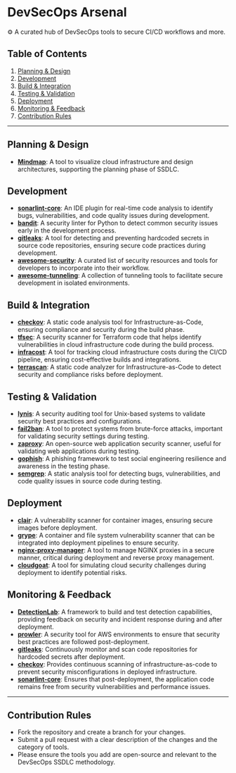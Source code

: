 # DevSecOps Arsenal

⚙️ A curated hub of DevSecOps tools to secure CI/CD workflows and more.

## Table of Contents
1. [Planning & Design](#planning--design)
2. [Development](#development)
3. [Build & Integration](#build--integration)
4. [Testing & Validation](#testing--validation)
5. [Deployment](#deployment)
6. [Monitoring & Feedback](#monitoring--feedback)
7. [Contribution Rules](#contribution-rules)

---

## Planning & Design

- **[Mindmap](https://github.com/Ignitetechnologies/Mindmap)**: A tool to visualize cloud infrastructure and design architectures, supporting the planning phase of SSDLC.

## Development

- **[sonarlint-core](https://github.com/SonarSource/sonarlint-core)**: An IDE plugin for real-time code analysis to identify bugs, vulnerabilities, and code quality issues during development.
- **[bandit](https://github.com/PyCQA/bandit)**: A security linter for Python to detect common security issues early in the development process.
- **[gitleaks](https://github.com/gitleaks/gitleaks)**: A tool for detecting and preventing hardcoded secrets in source code repositories, ensuring secure code practices during development.
- **[awesome-security](https://github.com/sbilly/awesome-security)**: A curated list of security resources and tools for developers to incorporate into their workflow.
- **[awesome-tunneling](https://github.com/anderspitman/awesome-tunneling)**: A collection of tunneling tools to facilitate secure development in isolated environments.

## Build & Integration

- **[checkov](https://github.com/bridgecrewio/checkov)**: A static code analysis tool for Infrastructure-as-Code, ensuring compliance and security during the build phase.
- **[tfsec](https://github.com/aquasecurity/tfsec)**: A security scanner for Terraform code that helps identify vulnerabilities in cloud infrastructure code during the build process.
- **[infracost](https://github.com/infracost/infracost)**: A tool for tracking cloud infrastructure costs during the CI/CD pipeline, ensuring cost-effective builds and integrations.
- **[terrascan](https://github.com/accurics/terrascan)**: A static code analyzer for Infrastructure-as-Code to detect security and compliance risks before deployment.

## Testing & Validation

- **[lynis](https://github.com/CISOfy/lynis)**: A security auditing tool for Unix-based systems to validate security best practices and configurations.
- **[fail2ban](https://github.com/fail2ban/fail2ban)**: A tool to protect systems from brute-force attacks, important for validating security settings during testing.
- **[zaproxy](https://github.com/zaproxy/zaproxy)**: An open-source web application security scanner, useful for validating web applications during testing.
- **[gophish](https://github.com/gophish/gophish)**: A phishing framework to test social engineering resilience and awareness in the testing phase.
- **[semgrep](https://github.com/semgrep/semgrep)**: A static analysis tool for detecting bugs, vulnerabilities, and code quality issues in source code during testing.

## Deployment

- **[clair](https://github.com/quay/clair)**: A vulnerability scanner for container images, ensuring secure images before deployment.
- **[grype](https://github.com/anchore/grype)**: A container and file system vulnerability scanner that can be integrated into deployment pipelines to ensure security.
- **[nginx-proxy-manager](https://github.com/NginxProxyManager/nginx-proxy-manager)**: A tool to manage NGINX proxies in a secure manner, critical during deployment and reverse proxy management.
- **[cloudgoat](https://github.com/RhinoSecurityLabs/cloudgoat)**: A tool for simulating cloud security challenges during deployment to identify potential risks.

## Monitoring & Feedback

- **[DetectionLab](https://github.com/clong/DetectionLab)**: A framework to build and test detection capabilities, providing feedback on security and incident response during and after deployment.
- **[prowler](https://github.com/prowler-cloud/prowler)**: A security tool for AWS environments to ensure that security best practices are followed post-deployment.
- **[gitleaks](https://github.com/gitleaks/gitleaks)**: Continuously monitor and scan code repositories for hardcoded secrets after deployment.
- **[checkov](https://github.com/bridgecrewio/checkov)**: Provides continuous scanning of infrastructure-as-code to prevent security misconfigurations in deployed infrastructure.
- **[sonarlint-core](https://github.com/SonarSource/sonarlint-core)**: Ensures that post-deployment, the application code remains free from security vulnerabilities and performance issues.

---

## Contribution Rules

- Fork the repository and create a branch for your changes.
- Submit a pull request with a clear description of the changes and the category of tools.
- Please ensure the tools you add are open-source and relevant to the DevSecOps SSDLC methodology.

